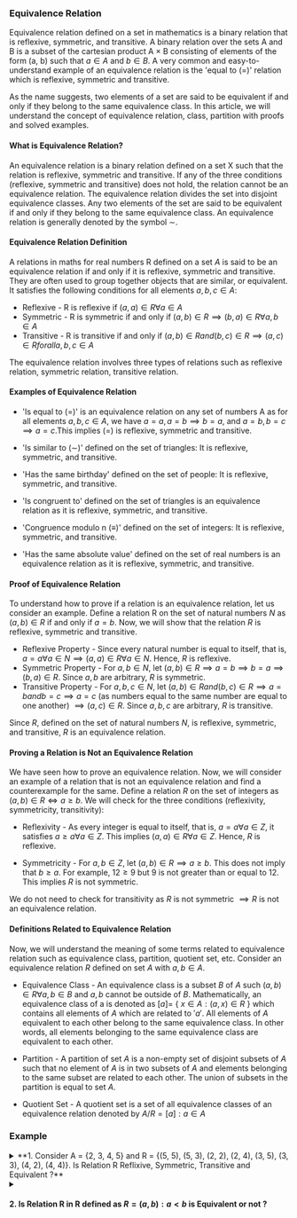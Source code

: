 ### Equivalence Relation

Equivalence relation defined on a set in mathematics is a binary relation that is reflexive, symmetric, and transitive. A binary relation over the sets A and B is a subset of the cartesian product A × B consisting of elements of the form (a, b) such that $a \in A$ and $b \in B$. A very common and easy-to-understand example of an equivalence relation is the 'equal to (=)' relation which is reflexive, symmetric and transitive.

As the name suggests, two elements of a set are said to be equivalent if and only if they belong to the same equivalence class. In this article, we will understand the concept of equivalence relation, class, partition with proofs and solved examples.

#### What is Equivalence Relation?

An equivalence relation is a binary relation defined on a set X such that the relation is reflexive, symmetric and transitive. If any of the three conditions (reflexive, symmetric and transitive) does not hold, the relation cannot be an equivalence relation. The equivalence relation divides the set into disjoint equivalence classes. Any two elements of the set are said to be equivalent if and only if they belong to the same equivalence class. An equivalence relation is generally denoted by the symbol $\sim$.

#### Equivalence Relation Definition

A relations in maths for real numbers R defined on a set $A$ is said to be an equivalence relation if and only if it is reflexive, symmetric and transitive. They are often used to group together objects that are similar, or equivalent. It satisfies the following conditions for all elements $a, b, c \in A$:
-  Reflexive - R is reflexive if $(a, a) \in R \forall a \in A$
-  Symmetric - R is symmetric if and only if $(a, b) \in R \implies (b, a) \in R \forall a, b \in A$
-  Transitive - R is transitive if and only if $(a, b) \in R and (b, c) \in R \implies (a, c) \in R for all a, b, c \in A$

The equivalence relation involves three types of relations such as reflexive relation, symmetric relation, transitive relation.

#### Examples of Equivalence Relation

- 'Is equal to (=)' is an equivalence relation on any set of numbers A as for all elements  $a, b, c \in A$,
     we have $a = a, a = b \implies b = a$, and $a = b, b = c \implies a = c$.This implies ($=$) is reflexive, symmetric and transitive.

- 'Is similar to $(\sim)$' defined on the set of triangles: It is reflexive, symmetric, and transitive.
- 'Has the same birthday' defined on the set of people: It is reflexive, symmetric, and transitive.
- 'Is congruent to' defined on the set of triangles is an equivalence relation as it is reflexive, symmetric, and transitive.
- 'Congruence modulo n $(\equiv)$' defined on the set of integers: It is reflexive, symmetric, and transitive.
- 'Has the same absolute value' defined on the set of real numbers is an equivalence relation as it is reflexive, symmetric, and transitive.

#### Proof of Equivalence Relation

To understand how to prove if a relation is an equivalence relation, let us consider an example. Define a relation R on the set of natural numbers $N$ as $(a, b) \in R$ if and only if $a = b$. Now, we will show that the relation $R$ is reflexive, symmetric and transitive.

- Reflexive Property - Since every natural number is equal to itself, that is, $a = a \forall a \in N \implies (a, a) \in R \forall a \in N$. Hence, $R$ is reflexive.
- Symmetric Property - For $a, b \in N$, let $(a, b) \in R \implies a = b \implies b = a \implies (b, a) \in R$. Since $a, b$ are arbitrary, $R$ is symmetric.
- Transitive Property - For $a, b, c \in N$, let $(a, b) \in R and (b, c) \in R \implies a = b and b = c \implies a = c$ (as numbers equal to the same number are equal to one another) $\implies (a, c) \in R$. Since $a, b, c$ are arbitrary, $R$ is transitive.

Since $R$, defined on the set of natural numbers $N$, is reflexive, symmetric, and transitive, $R$ is an equivalence relation.

#### Proving a Relation is Not an Equivalence Relation

We have seen how to prove an equivalence relation. Now, we will consider an example of a relation that is not an equivalence relation and find a counterexample for the same. Define a relation $R$ on the set of integers as $(a, b) \in R \iff a ≥ b$. We will check for the three conditions (reflexivity, symmetricity, transitivity):

- Reflexivity - As every integer is equal to itself, that is, $a = a \forall a \in Z$, it satisfies $a \geq a \forall a \in Z$. This implies $(a, a) \in R \forall a \in Z$. Hence, $R$ is reflexive.

- Symmetricity - For $a, b \in Z$, let $(a, b) \in R \implies a \geq b$. This does not imply that $b \geq a$. For example, $12 \geq 9$ but 9 is not greater than or equal to 12. This implies $R$ is not symmetric.

We do not need to check for transitivity as $R$ is not symmetric $\implies R$ is not an equivalence relation.

#### Definitions Related to Equivalence Relation

Now, we will understand the meaning of some terms related to equivalence relation such as equivalence class, partition, quotient set, etc. Consider an equivalence relation $R$ defined on set $A$ with $a, b \in A$.

- Equivalence Class - An equivalence class is a subset $B$ of $A$ such $(a, b) \in R \forall a, b \in B$ and $a, b$ cannot be outside of $B$. Mathematically, an equivalence class of a is denoted as $[a]=$ { $x \in A: (a, x) \in R$ } which contains all elements of $A$ which are related to $'a'$. All elements of $A$ equivalent to each other belong to the same equivalence class. In other words, all elements belonging to the same equivalence class are equivalent to each other.

- Partition - A partition of set $A$ is a non-empty set of disjoint subsets of $A$ such that no element of $A$ is in two subsets of $A$ and elements belonging to the same subset are related to each other. The union of subsets in the partition is equal to set $A$.

- Quotient Set - A quotient set is a set of all equivalence classes of an equivalence relation denoted by $A/R = {[a]: a \in A}$

### Example


<details>
<summary>
 **1. Consider A = {2, 3, 4, 5} and R = {(5, 5), (5, 3), (2, 2), (2, 4), (3, 5), (3, 3), (4, 2), (4, 4)}. Is Relation R Reflixive, Symmetric, Transitive and  Equivalent ?**
</summary>

> Relation R is reflexive because (5, 5), (2, 2), (3, 3) and (4, 4) ∈ R
> Relation R is symmetric as whenever (a, b) ∈ R, (b, a) also relates to R. (2, 4) ∈ R ⟹ (4, 2) ∈ R
> Relation R is transitive as whenever (a, b) and (b, c) relate to R, (a, c) also relates to R. Example: (3, 5) ∈ R and (5, 3) ∈ R ⟹ (3, 3) ∈ R.
> R is reflexive, symmetric and transitive. So, R is an Equivalence Relation
</details>

<details>
<summary>

#### 2. Is Relation R in R defined as $R={(a,b):a < b}$ is  Equivalent or not ?

</summary>

> $(a,a): a \leq a is true \forall a \in R$ hence reflexive
> $(a,b) \implies a \leq b,(b,c) \implies b \leq c \implies a \leq c=(a,c) \in R$ hence R is transitive.
> $(a,b) \implies a \leq b$ ,  (b,a)∈R hence R is not symmetric. example $ (1,3) \implies 1 \leq 3 but (3,1) 3 \leq 1$
> Relation R is reflexive, transitive but not symmetric, therefore its is not equivalent.

</details>